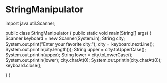 # StringManipulator

import java.util.Scanner;

public class StringManipulator {
  public static void main(String[] args) {
    Scanner keyboard = new Scanner(System.in);
    String city;
    System.out.print("Enter your favorite city:");
    city = keyboard.nextLine();
    System.out.println(city.length());
    String upper = city.toUpperCase();
    System.out.println(upper);
    String lower = city.toLowerCase();
    System.out.println(lower);
    city.charAt(0);
    System.out.println(city.charAt(0)); 
    keyboard.close();
    
  }
}
